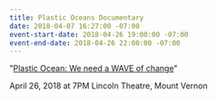 ```yaml
---
title: Plastic Oceans Documentary
date: 2018-04-07 16:27:00 -07:00
event-start-date: 2018-04-26 19:00:00 -07:00
event-end-date: 2018-04-26 22:00:00 -07:00
---
```


"[Plastic Ocean: We need a WAVE of change](http://www.lincolntheatre.org/film/plastic-ocean-we-need-wave-change)"

April 26, 2018 at 7PM
Lincoln Theatre, Mount Vernon
